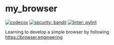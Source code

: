 # my_browser
[![codecov](https://codecov.io/gh/Dipiert/my_browser/branch/master/graph/badge.svg?token=TLI8QOCPZO)](https://codecov.io/gh/Dipiert/my_browser)
[![security: bandit](https://img.shields.io/badge/security-bandit-green.svg)](https://github.com/PyCQA/bandit)
[![linter: pylint](https://img.shields.io/badge/linter-pylint-green.svg)](https://github.com/PyCQA/pylint)



Learning to develop a simple browser by following https://browser.engineering

